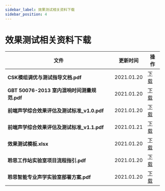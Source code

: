 ```yaml
---
sidebar_label: 效果测试相关资料下载
sidebar_position: 4
---
```


# 效果测试相关资料下载

| 文件| 更新时间 | 操作 |
| ----| ---- | ---- |
| **CSK模组调优与测试指导文档.pdf** | 2021.01.20 |[下载](https://open.listenai.com/resource/open/doc_resource%2F%E8%AF%AD%E9%9F%B3%E4%BA%A4%E4%BA%92%E6%95%88%E6%9E%9C%E6%B5%8B%E8%AF%95%2FCSK%E6%A8%A1%E7%BB%84%E8%B0%83%E4%BC%98%E4%B8%8E%E6%B5%8B%E8%AF%95%E6%8C%87%E5%AF%BC%E6%96%87%E6%A1%A3.pdf)|
| **GBT 50076-2013 室内混响时间测量规范.pdf** | 2021.01.20 |[下载](https://open.listenai.com/resource/open/doc_resource%2F%E8%AF%AD%E9%9F%B3%E4%BA%A4%E4%BA%92%E6%95%88%E6%9E%9C%E6%B5%8B%E8%AF%95%2FGBT%2050076-2013%20%E5%AE%A4%E5%86%85%E6%B7%B7%E5%93%8D%E6%97%B6%E9%97%B4%E6%B5%8B%E9%87%8F%E8%A7%84%E8%8C%83.pdf)|
| **前端声学综合效果评估及测试标准_v1.0.pdf** | 2021.01.20 |[下载](https://open.listenai.com/resource/open/doc_resource%2F%E8%AF%AD%E9%9F%B3%E4%BA%A4%E4%BA%92%E6%95%88%E6%9E%9C%E6%B5%8B%E8%AF%95%2F%E5%89%8D%E7%AB%AF%E5%A3%B0%E5%AD%A6%E7%BB%BC%E5%90%88%E6%95%88%E6%9E%9C%E8%AF%84%E4%BC%B0%E5%8F%8A%E6%B5%8B%E8%AF%95%E6%A0%87%E5%87%86_v1.0.pdf)|
| **前端声学综合效果评估及测试标准_v1.1.pdf** | 2021.01.21 |[下载](https://open.listenai.com/resource/open/doc_resource%2F%E8%AF%AD%E9%9F%B3%E4%BA%A4%E4%BA%92%E6%95%88%E6%9E%9C%E6%B5%8B%E8%AF%95%2F%E5%89%8D%E7%AB%AF%E5%A3%B0%E5%AD%A6%E7%BB%BC%E5%90%88%E6%95%88%E6%9E%9C%E8%AF%84%E4%BC%B0%E5%8F%8A%E6%B5%8B%E8%AF%95%E6%A0%87%E5%87%86_v1.1.pdf)|
| **效果测试模板.xlsx** | 2021.01.20 |[下载](https://open.listenai.com/resource/open/doc_resource%2F%E8%AF%AD%E9%9F%B3%E4%BA%A4%E4%BA%92%E6%95%88%E6%9E%9C%E6%B5%8B%E8%AF%95%2F%E6%95%88%E6%9E%9C%E6%B5%8B%E8%AF%95%E6%A8%A1%E6%9D%BF.xlsx)|
| **聆思工作站实验室项目流程指引.pdf** | 2021.01.20 |[下载](https://open.listenai.com/resource/open/doc_resource%2F%E8%AF%AD%E9%9F%B3%E4%BA%A4%E4%BA%92%E6%95%88%E6%9E%9C%E6%B5%8B%E8%AF%95%2F%E8%81%86%E6%80%9D%E5%B7%A5%E4%BD%9C%E7%AB%99%E5%AE%9E%E9%AA%8C%E5%AE%A4%E9%A1%B9%E7%9B%AE%E6%B5%81%E7%A8%8B%E6%8C%87%E5%BC%95.pdf)|
| **聆思智能专业声学实验室部署方案.pdf** | 2021.01.20 |[下载](https://open.listenai.com/resource/open/doc_resource%2F%E8%AF%AD%E9%9F%B3%E4%BA%A4%E4%BA%92%E6%95%88%E6%9E%9C%E6%B5%8B%E8%AF%95%2F%E8%81%86%E6%80%9D%E6%99%BA%E8%83%BD%E4%B8%93%E4%B8%9A%E5%A3%B0%E5%AD%A6%E5%AE%9E%E9%AA%8C%E5%AE%A4%E9%83%A8%E7%BD%B2%E6%96%B9%E6%A1%88.pdf)|
